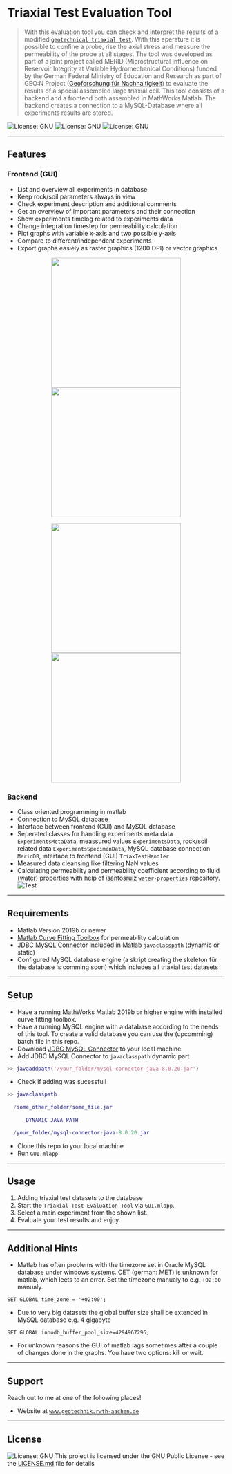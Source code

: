 # Triaxial Test Evaluation Tool

> With this evaluation tool you can check and interpret the results of a modified <a href="https://en.wikipedia.org/wiki/Triaxial_shear_test" target="_blank">`geotechnical triaxial test`</a>. With this aperature it is possible to confine a probe, rise the axial stress and measure the permeability of the probe at all stages. The tool was developed as part of a joint project called MERID (Microstructural Influence on Reservoir Integrity at Variable Hydromechanical Conditions) funded by the German Federal Ministry of Education and Research as part of GEO:N Project ([Geoforschung für Nachhaltigkeit](https://www.bmbf.de/de/geoforschung-2398.html)) to evaluate the results of a special assembled large triaxial cell. This tool consists of a backend and a frontend both assembled in MathWorks Matlab. The backend creates a connection to a MySQL-Database where all experiments results are stored.

![License: GNU](https://img.shields.io/github/license/froido/merid_triaxial_data_analysis)
![License: GNU](https://img.shields.io/github/release-date/froido/merid_triaxial_data_analysis)
![License: GNU](https://img.shields.io/github/v/release/froido/merid_triaxial_data_analysis)

---

## Features

### Frontend (GUI)

 - List and overview all experiments in database
 - Keep rock/soil parameters always in view
 - Check experiment description and additional comments
 - Get an overview of important parameters and their connection
 - Show experiments timelog related to experiments data
 - Change integration timestep for permeability calculation
 - Plot graphs with variable x-axis and two possible y-axis
 - Compare to different/independent experiments
 - Export graphs easiely as raster graphics (1200 DPI) or vector graphics

<p align="center">
  <img src = "https://github.com/froido/merid_triaxial_data_analysis/blob/master/sample/experiments_list.png" width=300> <img src = "https://github.com/froido/merid_triaxial_data_analysis/blob/master/sample/data_overview.png" width=300>
</p><p align="center">
  <img src = "https://github.com/froido/merid_triaxial_data_analysis/blob/master/sample/data_vs_timelog.png" width=300> <img src = "https://github.com/froido/merid_triaxial_data_analysis/blob/master/sample/comparison.png" width=300>
</p>
 

### Backend

 - Class oriented programming in matlab
 - Connection to MySQL database
 - Interface between frontend (GUI) and MySQL database
 - Seperated classes for handling experiments meta data `ExperimentsMetaData`, meassured values `ExperimentsData`, rock/soil related data `ExperimentsSpecimenData`, MySQL database connection `MeridDB`, interface to frontend (GUI) `TriaxTestHandler`
 - Measured data cleansing like filtering NaN values
 - Calculating permeability and permeability coefficient according to fluid (water) properties with help of <a href="https://github.com/isantosruiz" target="_blank">isantosruiz</a> <a href="https://github.com/isantosruiz/water-properties" target="_blank">`water-properties`</a> repository.
 ![Test](https://img.shields.io/github/license/isantosruiz/water-properties)


---

## Requirements

 - Matlab Version 2019b or newer
 - [Matlab Curve Fitting Toolbox](https://de.mathworks.com/products/curvefitting.html) for permeability calculation
 - [JDBC MySQL Connector](https://dev.mysql.com/doc/connector-j/8.0/en/) included in Matlab `javaclasspath` (dynamic or static)
 - Configured MySQL database engine (a skript creating the skeleton für the database is comming soon) which includes all triaxial test datasets
 
 ---
 
## Setup

 - Have a running MathWorks Matlab 2019b or higher engine with installed curve fitting toolbox.
 - Have a running MySQL engine with a database according to the needs of this tool. To create a valid database you can use the (upcomming) batch file in this repo.
 - Download [JDBC MySQL Connector](https://dev.mysql.com/doc/connector-j/8.0/en/) to your local machine.
 - Add JDBC MySQL Connector to `javaclasspath` dynamic part
  ```matlab
  >> javaaddpath('/your_folder/mysql-connector-java-8.0.20.jar')
  ```
 - Check if adding was sucessfull
  ```matlab
  >> javaclasspath
    
    /some_other_folder/some_file.jar
    
        DYNAMIC JAVA PATH

    /your_folder/mysql-connector-java-8.0.20.jar
  ```
 - Clone this repo to your local machine
 - Run `GUI.mlapp`
 

---

## Usage

1. Adding triaxial test datasets to the database
2. Start the `Triaxial Test Evaluation Tool` via `GUI.mlapp`.
3. Select a main experiment from the shown list.
4. Evaluate your test results and enjoy.

---

## Additional Hints

 - Matlab has often problems with the timezone set in Oracle MySQL database under windows systems. CET (german: MET) is unknown for matlab, which leets to an error. Set the timezone manualy to e.g. `+02:00` manualy.
 ```mysql
 SET GLOBAL time_zone = '+02:00';
 ```
 - Due to very big datasets the global buffer size shall be extended in MySQL database e.g. 4 gigabyte
 ```mysql
 SET GLOBAL innodb_buffer_pool_size=4294967296;
 ```
 - For unknown reasons the GUI of matlab lags sometimes after a couple of changes done in the graphs. You have two options: kill or wait.

---

## Support

Reach out to me at one of the following places!

- Website at <a href="http://www.geotechnik.rwth-aachen.de/index.php?section=Biebricher_en" target="_blank">`www.geotechnik.rwth-aachen.de`</a>

---

## License

![License: GNU](https://img.shields.io/github/license/froido/merid_triaxial_data_analysis)
This project is licensed under the GNU Public License - see the [LICENSE.md](LICENSE.md) file for details

